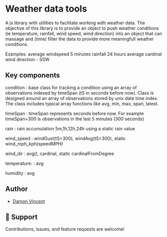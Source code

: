 # Weather data tools
A js library with utilities to facilitate working with weather data. The objective of this library is to provide an object to push weather conditions (ie temperature, rainfall, wind speed, wind direction) into an object that can massage and (time) filter the data to provide more meaningfull weather conditions.

Examples:
average windspeed 5 minutes
rainfall 24 hours
average cardinal wind direction - SSW

## Key components

condition
: base class for tracking a condition using an array of observations indexed by timeSpan (tS in seconds before now).  Class is designed around an array of observations stored by unix date time index. The class includes typical array functions like avg, min, max, span, latest.

timeSpan
: timeSpan represents seconds before now. For example timeSpan=300 is observations in the last 5 minutes (300 seconds)

rain
: rain accumulation 5m,1h,12h,24h using a static rain value

wind_speed
: windGust(tS=300), windAvg(tS=300), static wind_mph_kph(speedMPH)

wind_dir
: avg(), cardinal, static cardinalFromDegree 

temperature:
: avg

humidity
: avg


## Author

- [Damon Vincent](https://github.com/darsys "Damon Vincent")

## 🤝 Support

Contributions, issues, and feature requests are welcome!
